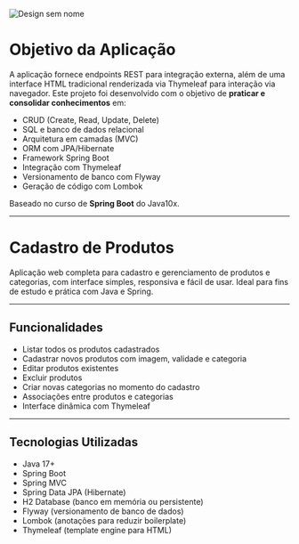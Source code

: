 ![Design sem nome](https://github.com/user-attachments/assets/2bf845be-cc4c-41ad-b11a-07a889aab572)

#  Objetivo da Aplicação

A aplicação fornece endpoints REST para integração externa, além de uma interface HTML tradicional renderizada via Thymeleaf para interação via navegador.
Este projeto foi desenvolvido com o objetivo de **praticar e consolidar conhecimentos** em: 

- CRUD (Create, Read, Update, Delete)
- SQL e banco de dados relacional
- Arquitetura em camadas (MVC)
- ORM com JPA/Hibernate
- Framework Spring Boot
- Integração com Thymeleaf
- Versionamento de banco com Flyway
- Geração de código com Lombok

 Baseado no curso de **Spring Boot** do Java10x.

---

#  Cadastro de Produtos

Aplicação web completa para cadastro e gerenciamento de produtos e categorias, com interface simples, responsiva e fácil de usar. Ideal para fins de estudo e prática com Java e Spring.

---

##  Funcionalidades

-  Listar todos os produtos cadastrados
-  Cadastrar novos produtos com imagem, validade e categoria
-  Editar produtos existentes
-  Excluir produtos
-  Criar novas categorias no momento do cadastro
-  Associações entre produtos e categorias
-  Interface dinâmica com Thymeleaf

---

##  Tecnologias Utilizadas

-  Java 17+
-  Spring Boot
-  Spring MVC
-  Spring Data JPA (Hibernate)
-  H2 Database (banco em memória ou persistente)
-  Flyway (versionamento de banco de dados)
-  Lombok (anotações para reduzir boilerplate)
-  Thymeleaf (template engine para HTML)
